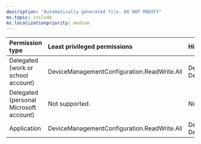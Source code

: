 ```yaml
---
description: "Automatically generated file. DO NOT MODIFY"
ms.topic: include
ms.localizationpriority: medium
---
```


|Permission type|Least privileged permissions|Higher privileged permissions|
|:---|:---|:---|
|Delegated (work or school account)|DeviceManagementConfiguration.ReadWrite.All|DeviceManagementApps.ReadWrite.All, DeviceManagementManagedDevices.ReadWrite.All|
|Delegated (personal Microsoft account)|Not supported.|Not supported.|
|Application|DeviceManagementConfiguration.ReadWrite.All|DeviceManagementApps.ReadWrite.All, DeviceManagementManagedDevices.ReadWrite.All|

